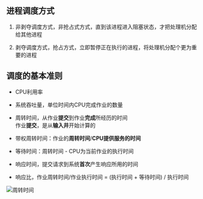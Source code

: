 ## 进程调度方式

1. 非剥夺调度方式，非抢占式方式，直到该进程进入阻塞状态，才把处理机分配给其他进程

2. 剥夺调度方式，抢占方式，立即暂停正在执行的进程，将处理机分配个更为重要的进程

## 调度的基本准则

- CPU利用率

- 系统吞吐量，单位时间内CPU完成作业的数量

- 周转时间，从作业**提交**到作业**完成**所经历的时间
</br>作业**提交**，是从**输入井**开始计算的

- 带权周转时间：作业的**周转时间**/**CPU提供服务的时间**

- 等待时间：周转时间 - CPU为当前作业的执行时间

- 响应时间，提交请求到系统**首次**产生响应所用的时间

- 响应比，作业周转时间/作业执行时间 = (执行时间 + 等待时间) / 执行时间

![周转时间](https://github.com/YC-L/Postgraduate-examination/blob/Operating-System/imgs/%E5%91%A8%E8%BD%AC%E6%97%B6%E9%97%B4.png "周转时间")

